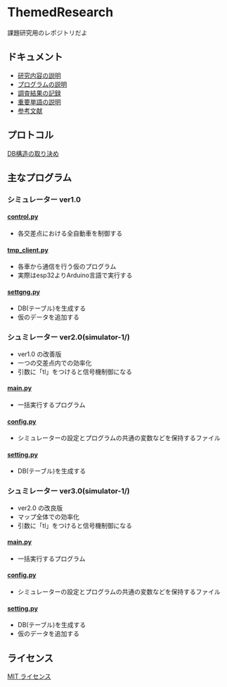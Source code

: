 # ThemedResearch
課題研究用のレポジトリだよ

## ドキュメント
- [研究内容の説明](/document/explanation.md)  
- [プログラムの説明](/document/program_desc.md)  
- [調査結果の記録](/document/record.md)  
- [重要単語の説明](/document/words_desc.md)  
- [参考文献](/document/references.md)  


## プロトコル
[DB構造の取り決め](/document/protocol/db_protocol.txt)


## 主なプログラム

###  シミュレーター ver1.0
#### [control.py](/control.py)
* 各交差点における全自動車を制御する

#### [tmp_client.py](/tmp_client.py)
* 各車から通信を行う仮のプログラム
* 実際はesp32よりArduino言語で実行する

#### [settgng.py](/setting.py)
* DB(テーブル)を生成する
* 仮のデータを追加する


### シュミレーター ver2.0(simulator-1/)
* ver1.0 の改善版
* 一つの交差点内での効率化
* 引数に「tl」をつけると信号機制御になる

#### [main.py](/simulator-1/main.py)
* 一括実行するプログラム

#### [config.py](/simulator-1/config.py)
* シミュレーターの設定とプログラムの共通の変数などを保持するファイル

#### [setting.py](/simulator-1/setting.py)
* DB(テーブル)を生成する


### シュミレーター ver3.0(simulator-1/)
* ver2.0 の改良版
* マップ全体での効率化
* 引数に「tl」をつけると信号機制御になる

#### [main.py](/simulator-2/main.py)
* 一括実行するプログラム

#### [config.py](/simulator-2/config.py)
* シミュレーターの設定とプログラムの共通の変数などを保持するファイル

#### [setting.py](/simulator-2/setting.py)
* DB(テーブル)を生成する
* 仮のデータを追加する


## ライセンス
[MIT ライセンス](/LICENSE)

